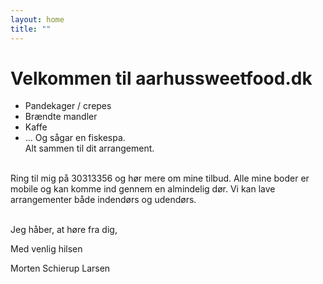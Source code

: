 ```yaml
---
layout: home
title: "" 
---
```

# Velkommen til aarhussweetfood.dk
* Pandekager / crepes 
* Brændte mandler
* Kaffe
* 	… Og sågar en fiskespa. <br/>
Alt sammen til dit arrangement.
<br/>
Ring til mig på 30313356 og hør mere om mine tilbud. Alle mine boder er mobile og kan komme ind gennem en almindelig dør. Vi kan lave arrangementer både indendørs og udendørs. <br/> <br/> 

Jeg håber, at høre fra dig, <br/>

Med venlig hilsen <br/>

Morten Schierup Larsen


